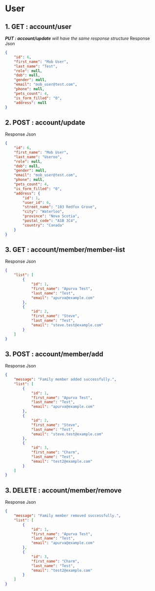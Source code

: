 # User
## 1. GET : account/user
*__PUT : account/update__ will have the same response structure*
Response Json
```json
{
    "id": 6,
    "first_name": "Mob User",
    "last_name": "Test",
    "role": null,
    "dob": null,
    "gender": null,
    "email": "mob_user@test.com",
    "phone": null,
    "pets_count": 4,
    "is_form_filled": "0",
    "address": null
}
```

## 2. POST : account/update
Response Json
```json
{
    "id": 6,
    "first_name": "Mob User",
    "last_name": "Useroo",
    "role": null,
    "dob": null,
    "gender": null,
    "email": "mob_user@test.com",
    "phone": null,
    "pets_count": 4,
    "is_form_filled": "0",
    "address": {
        "id": 1,
        "user_id": 6,
        "street_name": "103 Redfox Grove",
        "city": "Waterloo",
        "province": "Nova Scotia",
        "postal_code": "A1B 3C4",
        "country": "Canada"
    }
}
```

## 3. GET : account/member/member-list
   Response Json
```json
{
    "list": [
        {
            "id": 1,
            "first_name": "Apurva Test",
            "last_name": "Test",
            "email": "apurva@example.com"
        },
        {
            "id": 2,
            "first_name": "Steve",
            "last_name": "Test",
            "email": "steve.test@example.com"
        }
    ]
}
```

## 3. POST : account/member/add
Response Json
```json
{
    "message": "Family member added successfully.",
    "list": [
        {
            "id": 1,
            "first_name": "Apurva Test",
            "last_name": "Test",
            "email": "apurva@example.com"
        },
        {
            "id": 2,
            "first_name": "Steve",
            "last_name": "Test",
            "email": "steve.test@example.com"
        },
        {
            "id": 3,
            "first_name": "Charm",
            "last_name": "Test",
            "email": "test2@example.com"
        }
    ]
}
```

## 3. DELETE : account/member/remove
Response Json
```json
{
    "message": "Family member removed successfully.",
    "list": [
        {
            "id": 1,
            "first_name": "Apurva Test",
            "last_name": "Test",
            "email": "apurva@example.com"
        },
        {
            "id": 3,
            "first_name": "Charm",
            "last_name": "Test",
            "email": "test2@example.com"
        }
    ]
}
```

